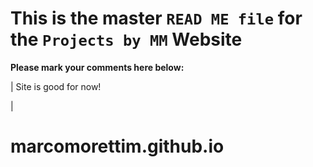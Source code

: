 # This is the master `READ ME file` for the `Projects by MM` Website

__Please mark your comments here below:__

\|
Site is good for now!






\|
# marcomorettim.github.io
